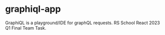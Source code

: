 # graphiql-app
GraphiQL is a playground/IDE for graphQL requests. RS School React 2023 Q1 Final Team Task.
